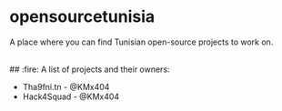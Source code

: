 # opensourcetunisia
A place where you can find Tunisian open-source projects to work on. 

<br />
## :fire: A list of projects and their owners:
<br />


* Tha9fni.tn - @KMx404 
* Hack4Squad - @KMx404

